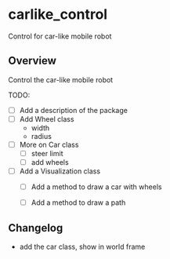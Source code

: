 # carlike_control
Control for car-like mobile robot

## Overview

Control the car-like mobile robot

TODO:

- [ ] Add a description of the package
- [ ] Add Wheel class
  - width
  - radius
- [ ] More on Car class
  - [ ] steer limit
  - [ ] add wheels
- [ ] Add a Visualization class
  - [ ] Add a method to draw a car with wheels
  - [ ] Add a method to draw a path


## Changelog

* add the car class, show in world frame